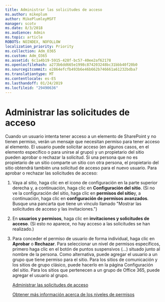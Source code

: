 ```yaml
---
title: Administrar las solicitudes de acceso
ms.author: mikeplum
author: MikePlumleyMSFT
manager: scotv
ms.date: 8/3/2018
ms.audience: Admin
ms.topic: article
ROBOTS: NOINDEX, NOFOLLOW
localization_priority: Priority
ms.collection: Adm_O365
ms.custom: Adm_O365
ms.assetid: 6c1a4b19-5915-428f-bc57-40ee2af62178
ms.openlocfilehash: a273b6dd665e1998c874203248bc31bbb40f20b0
ms.sourcegitcommit: e2864efcfb493b6e46b662b746661a61232bdba7
ms.translationtype: MT
ms.contentlocale: es-ES
ms.lasthandoff: 01/24/2019
ms.locfileid: "29490636"
---
```

# <a name="manage-access-requests"></a>Administrar las solicitudes de acceso

Cuando un usuario intenta tener acceso a un elemento de SharePoint y no tienen permiso, verán un mensaje que necesitan permiso para tener acceso al elemento. El usuario puede solicitar acceso (en algunos casos, en el elemento específico o para unirse al grupo) y un propietario del sitio pueden aprobar o rechazar la solicitud. Si una persona que no es propietario de un sitio comparte un sitio con otra persona, el propietario del sitio obtendrá también una solicitud de acceso para el nuevo usuario. Para aprobar o rechazar las solicitudes de acceso:
  
1. Vaya al sitio, haga clic en el icono de configuración en la parte superior derecha y, a continuación, haga clic en **Configuración del sitio**. (Si no ve la configuración del sitio, haga clic en **permisos del sitio**y, a continuación, haga clic en **configuración de permisos avanzados**. Busque una pancarta que tiene un vínculo llamado "Mostrar las solicitudes de acceso y las invitaciones.")
    
2. En **usuarios y permisos**, haga clic en **invitaciones y solicitudes de acceso**. (Si esto no aparece, no hay acceso a las solicitudes se han realizado.)
    
3. Para conceder el permiso de usuario de forma individual, haga clic en **Aprobar** o **Rechazar**. Para seleccionar un nivel de permisos específicos, primero haga clic en el botón de puntos suspensivos (...) situado junto al nombre de la persona. Como alternativa, puede agregar el usuario a un grupo que tiene permiso para el sitio. Para los sitios de comunicación y los sitios de grupo clásico, puede hacerlo en la página Configuración del sitio. Para los sitios que pertenecen a un grupo de Office 365, puede agregar el usuario al grupo.
    
    [Administrar las solicitudes de acceso](https://go.microsoft.com/fwlink/?linkid=2008747)
    
    [Obtener más información acerca de los niveles de permisos](https://go.microsoft.com/fwlink/?linkid=867071)
    

